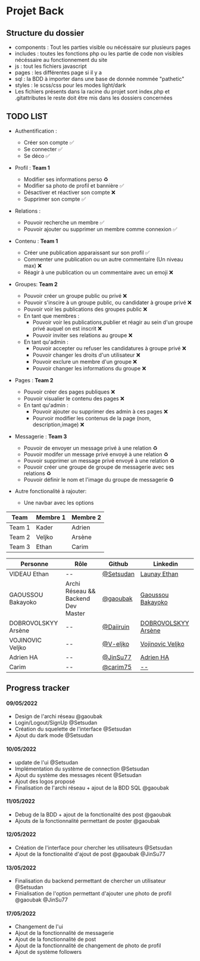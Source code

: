 # Projet Back

## Structure du dossier

- components : Tout les parties visible ou nécéssaire sur plusieurs pages
- includes : toutes les fonctions php ou les partie de code non visibles nécéssaire au fonctionnement du site
- js : tout les fichiers javascript
- pages : les différentes page si il y a
- sql : la BDD à importer dans une base de donnée nommée "pathetic"
- styles : le scss/css pour les modes light/dark
- Les fichiers présents dans la racine du projet sont index.php et .gitattributes le reste doit être mis dans les dossiers concernées

## TODO LIST
- Authentification : 
  - Créer son compte ✅
  - Se connecter ✅
  - Se déco ✅

- Profil : **Team 1**
  - Modifier ses informations perso ♻️
  - Modifier sa photo de profil et bannière ✅
  - Désactiver et réactiver son compte ❌
  - Supprimer son compte ✅

- Relations :
  - Pouvoir recherche un membre ✅
  - Pouvoir ajouter ou supprimer un membre comme connexion ✅

- Contenu : **Team 1**
  - Créer une publication apparaissant sur son profil ✅
  -  Commenter une publication ou un autre commentaire (Un niveau max) ❌
  -  Réagir à une publication ou un commentaire avec un emoji ❌

- Groupes: **Team 2**
  - Pouvoir créer un groupe public ou privé ❌
  - Pouvoir s'inscire à un groupe public, ou candidater à groupe privé ❌
  - Pouvoir voir les publications des groupes public ❌
  - En tant que membres :
    - Pouvoir voir les publications,publier et réagir au sein d'un groupe privé auquel on est inscrit ❌
    - Pouvoir inviter ses relations au groupe ❌
  - En tant qu'admin :
    - Pouvoir accepter ou refuser les candidatures à groupe privé ❌
    - Pouvoir changer les droits d'un utilisateur ❌
    - Pouvoir exclure un membre d'un groupe ❌
    - Pouvoir changer les informations du groupe ❌

- Pages : **Team 2**
  - Pouvoir créer des pages publiques ❌
  - Pouvoir visualier le contenu des pages ❌
  - En tant qu'admin :
    - Pouvoir ajouter ou supprimer des admin à ces pages ❌
    - Pourvoir modifier les contenus de la page (nom, description,image) ❌

- Messagerie : **Team 3**
  - Pouvoir de envoyer un message privé à une relation ♻️
  - Pouvoir modifer un message privé envoyé à une relation ♻️
  - Pouvoir supprimer un message privé envoyé à une relation ♻️
  - Pouvoir créer une groupe de groupe de messagerie avec ses relations ♻️
  - Pouvoir définir le nom et l'image du groupe de messagerie ♻️

- Autre fonctionalité à rajouter:
  - Une navbar avec les options

| Team   | Membre 1 | Membre 2 |
| ------ | -------- | -------- |
| Team 1 | Kader    | Adrien   |
| Team 2 | Veljko   | Arsène   |
| Team 3 | Ethan    | Carim    |

| Personne            | Rôle                               | Github                                   | Linkedin                                                                               |
| ------------------- | ---------------------------------- | ---------------------------------------- | -------------------------------------------------------------------------------------- |
| VIDEAU Ethan        | --                                 | [@Setsudan](https://github.com/Setsudan) | [Launay Ethan](https://www.linkedin.com/in/videau-launay-ethan/)                       |
| GAOUSSOU Bakayoko   | Archi Réseau && Backend Dev Master | [@gaoubak](https://github.com/gaoubak)   | [Gaoussou Bakayoko](https://www.linkedin.com/in/kader-bakayoko-341b53190/)             |
| DOBROVOLSKYY Arsène | --                                 | [@Daiiruin](https://github.com/Daiiruin) | [DOBROVOLSKYY Arsène](https://www.linkedin.com/in/ars%C3%A8ne-dobrovolskyy-458045226/) |
| VOJINOVIC Veljko    | --                                 | [@V-eljko](https://github.com/V-eljko)   | [Vojinovic Veljko](https://www.linkedin.com/in/veljko-vojinovic-365823226/)            |
| Adrien HA           | --                                 | [@JinSu77](https://github.com/JinSu77)   | [Adrien HA](https://www.linkedin.com/in/adrien-ha-b39045226/)                          |
| Carim               | --                                 | [@carim75](https://github.com/carim75)   | [--]()                                                                                 |

## Progress tracker

#### 09/05/2022

- Design de l'archi réseau @gaoubak
- Login/Logout/SignUp @Setsudan
- Création du squelette de l'interface @Setsudan
- Ajout du dark mode @Setsudan

#### 10/05/2022

- update de l'ui @Setsudan
- Implémentation du système de connection @Setsudan
- Ajout du système des messages récent @Setsudan
- Ajout des logos proposé
- Finalisation de l'archi réseau + ajout de la BDD SQL @gaoubak

#### 11/05/2022

- Debug de la BDD + ajout de la fonctionalité des post @gaoubak
- Ajouts de la fonctionnalité permettant de poster @gaoubak

#### 12/05/2022

- Création de l'interface pour chercher les utilisateurs @Setsudan
- Ajout de la fonctionalité d'ajout de post @gaoubak @JinSu77

#### 13/05/2022

- Finalisation du backend permettant de chercher un utilisateur @Setsudan
- Finialisation de l'option permettant d'ajouter une photo de profil @gaoubak @JinSu77

#### 17/05/2022

- Changement de l'ui
- Ajout de la fonctionnalité de messagerie
- Ajout de la fonctionnalité de post
- Ajout de la fonctionnalité de changement de photo de profil
- Ajout de système followers